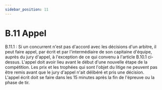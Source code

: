 ```yaml
---
sidebar_position: 11
---
```


# B.11 Appel

B.11.1 : Si un concurrent n'est pas d'accord avec les décisions d'un arbitre, il peut faire appel, par écrit et
par l'intermédiaire de son capitaine d'équipe, auprès du jury d'appel, à l'exception de ce qui convenu à l'article
B.10.1 ci-dessus. L'appel doit avoir lieu avant le début d'une nouvelle étape de la compétition. Les prix et les
trophées qui sont l'objet du litige ne peuvent pas être remis avant que le jury d'appel n'ait délibéré et pris
une décision.
L'appel écrit doit se faire dans les 15 minutes après la fin de l'épreuve ou la phase de tir.
